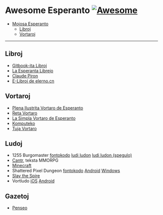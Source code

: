 # Awesome Esperanto [![Awesome](https://cdn.rawgit.com/sindresorhus/awesome/d7305f38d29fed78fa85652e3a63e154dd8e8829/media/badge.svg)](https://github.com/sindresorhus/awesome)

- [Mojosa Esperanto](#awesome-esperanto)
  - [Libroj](#libroj)
  - [Vortaroj](#vortaroj)

---

## Libroj
+ [Gitbook-ita Libroj](https://github.com/kodumuloj/awesome-esperanto/blob/master/Libroj.md)
+ [La Esperanta Librejo](http://eduinf.waw.pl/esp/lern/librejo/)
+ [Claude Piron](http://claudepiron.free.fr/index.htm)
+ [E-Libroj de elerno.cn](http://www.elerno.cn/elibro/elibroj.htm)

## Vortaroj
* [Plena Ilustrita Vortaro de Esperanto](http://vortaro.net)
* [Reta Vortaro](http://www.reta-vortaro.de/revo/)
* [La Simpla Vortaro de Esperanto](http://www.simplavortaro.org)
* [Komputeko](http://komputeko.net)
* [Tuja Vortaro](http://www.tujavortaro.net)

## Ludoj
+ 1255 Burgomaster [fontokodo](https://github.com/Areso/1255-burgomaster) [ludi ludon](http://cosmodream.ga/1255-burgomaster/) [ludi ludon (spegulo)](https://areso.github.io/1255-burgomaster/)
+ [Cantr](https://cantr.net/eo/), teksta MMORPG
+ [Minecraft](http://https://esperamondo.net/)
+ Shattered Pixel Dungeon [fontokodo](https://github.com/00-Evan/shattered-pixel-dungeon) [Android](https://play.google.com/store/apps/details?id=com.shatteredpixel.shatteredpixeldungeon) [Windows](https://github.com/00-Evan/shattered-pixel-dungeon-gdx/releases)
+ [Slay the Spire](https://store.steampowered.com/app/646570/Slay_the_Spire/)
+ Vortludo [iOS](https://apps.apple.com/us/app/vortludo/id1456349708) [Android](https://play.google.com/store/apps/details?id=com.krifle.vortludo)


## Gazetoj
* [Penseo](http://www.elerno.cn/penseo/penlisto.htm)
